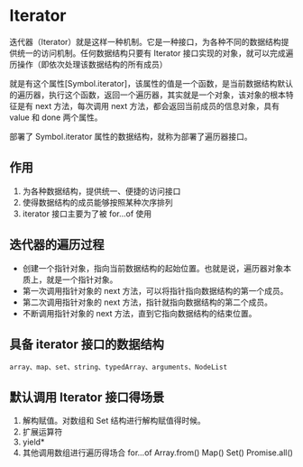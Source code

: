 # Iterator

迭代器（Iterator）就是这样一种机制。它是一种接口，为各种不同的数据结构提供统一的访问机制。任何数据结构只要有 Iterator 接口实现的对象，就可以完成遍历操作（即依次处理该数据结构的所有成员）

就是有这个属性[Symbol.iterator]，该属性的值是一个函数，是当前数据结构默认的遍历器，执行这个函数，返回一个遍历器，其实就是一个对象，该对象的根本特征是有 next 方法，每次调用 next 方法，都会返回当前成员的信息对象，具有 value 和 done 两个属性。

部署了 Symbol.iterator 属性的数据结构，就称为部署了遍历器接口。

## 作用

1. 为各种数据结构，提供统一、便捷的访问接口
2. 使得数据结构的成员能够按照某种次序排列
3. iterator 接口主要为了被 for...of 使用

## 迭代器的遍历过程

- 创建一个指针对象，指向当前数据结构的起始位置。也就是说，遍历器对象本质上，就是一个指针对象。
- 第一次调用指针对象的 next 方法，可以将指针指向数据结构的第一个成员。
- 第二次调用指针对象的 next 方法，指针就指向数据结构的第二个成员。
- 不断调用指针对象的 next 方法，直到它指向数据结构的结束位置。

## 具备 iterator 接口的数据结构

```text
array、map、set、string、typedArray、arguments、NodeList
```

## 默认调用 Iterator 接口得场景

1. 解构赋值。对数组和 Set 结构进行解构赋值得时候。
2. 扩展运算符
3. yield\*
4. 其他调用数组进行遍历得场合 for...of Array.from() Map() Set() Promise.all()
